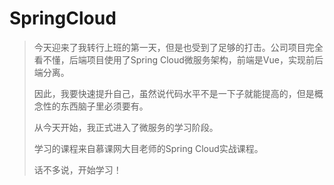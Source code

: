 # SpringCloud

> 今天迎来了我转行上班的第一天，但是也受到了足够的打击。公司项目完全看不懂，后端项目使用了Spring Cloud微服务架构，前端是Vue，实现前后端分离。
>
> 因此，我要快速提升自己，虽然说代码水平不是一下子就能提高的，但是概念性的东西脑子里必须要有。
>
> 从今天开始，我正式进入了微服务的学习阶段。
>
> 学习的课程来自慕课网大目老师的Spring Cloud实战课程。
>
> 话不多说，开始学习！



